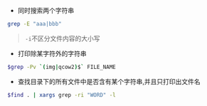 - 同时搜索两个字符串

```bash
grep -E "aaa|bbb"
```

> `-i`不区分文件内容的大小写

- 打印除某字符外的字符串

```bash
$grep -Pv `(img|qcow2)$` FILE_NAME
```

- 查找目录下的所有文件中是否含有某个字符串,并且只打印出文件名

```bash
$find . | xargs grep -ri "WORD" -l
```
